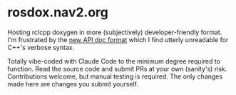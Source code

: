 # rosdox.nav2.org
Hosting rclcpp doxygen in more (subjectively) developer-friendly format.
I'm frustrated by the [new API doc format](https://docs.ros.org/en/jazzy/p/rclcpp/generated/classrclcpp_1_1Node.html#classrclcpp_1_1Node) which I find utterly unreadable for C++'s verbose syntax.

Totally vibe-coded with Claude Code to the minimum degree required to function.
Read the source code and submit PRs at your own (sanity's) risk.
Contributions welcome, but manual testing is required.
The only changes made here are changes you submit yourself.
